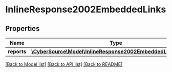# InlineResponse2002EmbeddedLinks

## Properties
Name | Type | Description | Notes
------------ | ------------- | ------------- | -------------
**reports** | [**\CyberSource\Model\InlineResponse2002EmbeddedLinksReports[]**](InlineResponse2002EmbeddedLinksReports.md) |  | [optional] 

[[Back to Model list]](../README.md#documentation-for-models) [[Back to API list]](../README.md#documentation-for-api-endpoints) [[Back to README]](../README.md)


